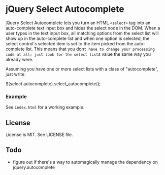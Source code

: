 # jQuery Select Autocomplete

jQuery Select Autocomplete lets you turn an HTML `<select>` tag into an auto-complete text input box and hides the select node in the DOM.  When a user types in the text input box, all matching options from the select list will show up in the auto-complete list and when one option is selected, the select control's selected item is set to the item picked from the auto-complete list.  This means that you don`t have to change your processing code at all; just look for the select list`s value the same way you already were.

Assuming you have one or more select lists with a class of "autocomplete", just write: 

$(select.autocomplete).select_autocomplete();
  

### Example

See `index.html` for a working example.

## License

License is MIT. See LICENSE file.

## Todo

* figure out if there's a way to automagically manage the dependency on jquery.autocomplete

